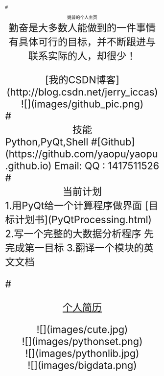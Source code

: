 #<center>姚普的个人主页</center>
<font size =6><center>勤奋是大多数人能做到的一件事情</center>
<font size =6><center>有具体可行的目标，并不断跟进与联系实际的人，却很少！</center></font>
<center>[我的CSDN博客](http://blog.csdn.net/jerry_iccas)</center>  
<center>![](images/github_pic.png)</center>  
#<center>技能</center>  
Python,PyQt,Shell  
#[Github](https://github.com/yaopu/yaopu.github.io)
Email:<yaopu@iccas.ac.cn>  
QQ : 1417511526
#<center>当前计划</center>
1.用PyQt给一个计算程序做界面  
[目标计划书](PyQtProcessing.html)  
2.写一个完整的大数据分析程序  
先完成第一目标  
3.翻译一个模块的英文文档  


#<center>[个人简历](个人简历V4.pdf)</center>


<center>![](images/cute.jpg)</center>  
<center>![](images/pythonset.png)</center>  
<center>![](images/pythonlib.jpg)</center>  
<center>![](images/bigdata.png)</center>
<script language=JavaScript>
<!--
var caution = false
function setCookie(name, value, expires, path, domain, secure) {
var curCookie = name + "=" + escape(value) +
((expires) ? "; expires=" + expires.toGMTString() : "") +
((path) ? "; path=" + path : "") +
((domain) ? "; domain=" + domain : "") +
((secure) ? "; secure" : "")
if (!caution || (name + "=" + escape(value)).length <= 4000)
document.cookie = curCookie
else
if (confirm("Cookie exceeds 4KB and will be cut!"))
document.cookie = curCookie
}
function getCookie(name) {
var prefix = name + "="
var cookieStartIndex = document.cookie.indexOf(prefix)
if (cookieStartIndex == -1)
return null
var cookieEndIndex = document.cookie.indexOf(";", cookieStartIndex + prefix.length)
if (cookieEndIndex == -1)
cookieEndIndex = document.cookie.length
return unescape(document.cookie.substring(cookieStartIndex + prefix.length, cookieEndIndex))
}
function deleteCookie(name, path, domain) {
if (getCookie(name)) {
document.cookie = name + "=" +
((path) ? "; path=" + path : "") +
((domain) ? "; domain=" + domain : "") +
"; expires=Thu, 01-Jan-70 00:00:01 GMT"
}
}
function fixDate(date) {
var base = new Date(0)
var skew = base.getTime()
if (skew > 0)
date.setTime(date.getTime() - skew)
}
var now = new Date()
fixDate(now)
now.setTime(now.getTime() + 365 * 24 * 60 * 60 * 1000)
var visits = getCookie("counter")
if (!visits)
visits = 1
else
visits = parseInt(visits) + 1
setCookie("counter", visits, now)
document.write("您是第" + visits + "位访问本专题的！")
// -->
</script>